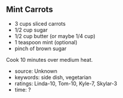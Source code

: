 Mint Carrots
------------

- 3 cups sliced carrots
- 1/2 cup sugar
- 1/2 cup butter (or maybe 1/4 cup)
- 1 teaspoon mint (optional)
- pinch of brown sugar

Cook 10 minutes over medium heat.

- source: Unknown
- keywords: side dish, vegetarian
- ratings: Linda-10, Tom-10, Kyle-7, Skylar-3
- time: ?
